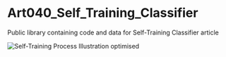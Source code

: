 # Art040_Self_Training_Classifier
Public library containing code and data for Self-Training Classifier article

![Self-Training Process Illustration optimised](https://user-images.githubusercontent.com/24861699/145038216-4d582de9-8079-4182-aaf0-7df17a007a3d.png)
